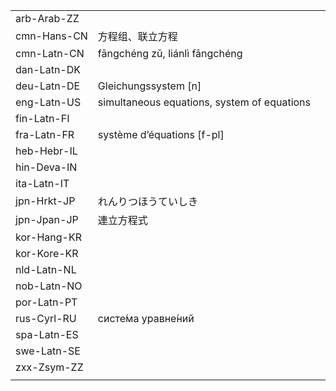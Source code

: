 | | | |
|-|-|-|
| arb-Arab-ZZ |  |  |
| cmn-Hans-CN | 方程组、联立方程 |  |
| cmn-Latn-CN | fāngchéng zǔ, liánlì fāngchéng |  |
| dan-Latn-DK |  |  |
| deu-Latn-DE | Gleichungssystem [n] |  |
| eng-Latn-US | simultaneous equations, system of equations |  |
| fin-Latn-FI |  |  |
| fra-Latn-FR | système d’équations [f-pl] |  |
| heb-Hebr-IL |  |  |
| hin-Deva-IN |  |  |
| ita-Latn-IT |  |  |
| jpn-Hrkt-JP | れんりつほうていしき |  |
| jpn-Jpan-JP | 連立方程式 |  |
| kor-Hang-KR |  |  |
| kor-Kore-KR |  |  |
| nld-Latn-NL |  |  |
| nob-Latn-NO |  |  |
| por-Latn-PT |  |  |
| rus-Cyrl-RU | систе́ма уравне́ний |  |
| spa-Latn-ES |  |  |
| swe-Latn-SE |  |  |
| zxx-Zsym-ZZ |  |  |
|  |  |  |